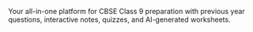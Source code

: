 Your all-in-one platform for CBSE Class 9 preparation with previous year questions, interactive notes, quizzes, and AI-generated worksheets.
